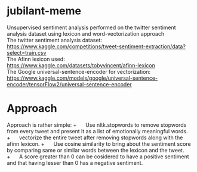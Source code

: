 # jubilant-meme
Unsupervised sentiment analysis performed on the twitter sentiment analysis dataset using lexicon and word-vectorization approach 
<br>
The twitter sentiment analysis dataset: https://www.kaggle.com/competitions/tweet-sentiment-extraction/data?select=train.csv
<br>
The Afinn lexicon used: https://www.kaggle.com/datasets/tobyvincent/afinn-lexicon
<br>
The Google universal-sentence-encoder for vectorization: https://www.kaggle.com/models/google/universal-sentence-encoder/tensorFlow2/universal-sentence-encoder
<br>
<h1>Approach</h1>
Approach is rather simple:
<p>+</p><ul>Use nltk.stopwords to remove stopwords from every tweet and present it as a list of emotionally meaningful words.</ul>
<p>+</p><ul>vectorize the entire tweet after removing stopwords along with the afinn lexicon.</ul>
<p>+</p><ul>Use cosine similarity to bring about the sentiment score by comparing same or similar words between the lexicon and the tweet.</ul>
<p>+</p><ul>A score greater than 0 can be cosidered to have a positive sentiment and that having lesser than 0 has a negative sentiment.</ul>
<style>
  p,ul{
  display:inline;  
  }
</style>



